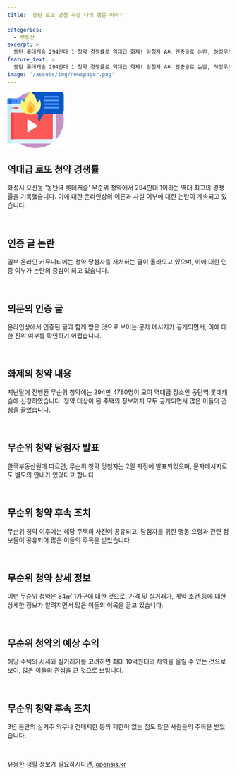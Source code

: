 ```yaml
---
title:  동탄 로또 당첨 주장 나의 행운 이야기

categories:
  - 부동산
excerpt: >
  동탄 롯데캐슬 294만대 1 청약 경쟁률로 역대급 화제! 당첨자 A씨 인증글로 논란, 하정우도 적극 관여. 당첨자 명단 발표되었으나 논란 속에 진위 확인 어려움. 경기 화성시 전용면적 84㎡ 무순위 청약에 294만명 몰려. 2017년 4억8천→현재 17~18억원 시세, 10억 차익 전망. 계약금 20% 선납 후 2개월 이내 잔금 납부 예정.
feature_text: >
  동탄 롯데캐슬 294만대 1 청약 경쟁률로 역대급 화제! 당첨자 A씨 인증글로 논란, 하정우도 적극 관여. 당첨자 명단 발표되었으나 논란 속에 진위 확인 어려움. 경기 화성시 전용면적 84㎡ 무순위 청약에 294만명 몰려. 2017년 4억8천→현재 17~18억원 시세, 10억 차익 전망. 계약금 20% 선납 후 2개월 이내 잔금 납부 예정.
image: '/assets/img/newspaper.png'
---
```


<p><img src="/assets/img/news.png" alt="rentncar 속보" /></p>

<h2 data-ke-size="size26">역대급 로또 청약 경쟁률</h2>

<p data-ke-size="size16">화성시 오산동 '동탄역 롯데캐슬' 무순위 청약에서 294만대 1이라는 역대 최고의 경쟁률을 기록했습니다. 이에 대한 온라인상의 여론과 사실 여부에 대한 논란이 계속되고 있습니다.</p>

<p><br></p>

<h2 data-ke-size="size26">인증 글 논란</h2>

<p data-ke-size="size16">일부 온라인 커뮤니티에는 청약 당첨자를 자처하는 글이 올라오고 있으며, 이에 대한 인증 여부가 논란의 중심이 되고 있습니다.</p>

<p><br></p>

<h2 data-ke-size="size26">의문의 인증 글</h2>

<p data-ke-size="size16">온라인상에서 인증된 글과 함께 받은 것으로 보이는 문자 메시지가 공개되면서, 이에 대한 진위 여부를 확인하기 어렵습니다.</p>

<p><br></p>

<h2 data-ke-size="size26">화제의 청약 내용</h2>

<p data-ke-size="size16">지난달에 진행된 무순위 청약에는 294만 4780명이 모여 역대급 장소인 동탄역 롯데캐슬에 신청하였습니다. 청약 대상이 된 주택의 정보까지 모두 공개되면서 많은 이들의 관심을 끌었습니다.</p>

<p><br></p>

<h2 data-ke-size="size26">무순위 청약 당첨자 발표</h2>

<p data-ke-size="size16">한국부동산원에 따르면, 무순위 청약 당첨자는 2일 자정에 발표되었으며, 문자메시지로도 별도의 안내가 있었다고 합니다.</p>

<p><br></p>

<h2 data-ke-size="size26">무순위 청약 후속 조치</h2>

<p data-ke-size="size16">무순위 청약 이후에는 해당 주택의 사진이 공유되고, 당첨자를 위한 행동 요령과 관련 정보들이 공유되어 많은 이들의 주목을 받았습니다.</p>

<p><br></p>

<h2 data-ke-size="size26">무순위 청약 상세 정보</h2>

<p data-ke-size="size16">이번 무순위 청약은 84㎡ 1가구에 대한 것으로, 가격 및 실거래가, 계약 조건 등에 대한 상세한 정보가 알려지면서 많은 이들의 이목을 끌고 있습니다.</p>

<p><br></p>

<h2 data-ke-size="size26">무순위 청약의 예상 수익</h2>

<p data-ke-size="size16">해당 주택의 시세와 실거래가를 고려하면 최대 10억원대의 차익을 올릴 수 있는 것으로 보여, 많은 이들의 관심을 끈 것으로 보입니다.</p>

<p><br></p>

<h2 data-ke-size="size26">무순위 청약 후속 조치</h2>

<p data-ke-size="size16">3년 동안의 실거주 의무나 전매제한 등의 제한이 없는 점도 많은 사람들의 주목을 받았습니다.</p>

<p data-ke-size="size16">&nbsp;</p>
유용한 생활 정보가 필요하시다면, <a href="https://opensis.kr" rel="dofollow">opensis.kr</a>


